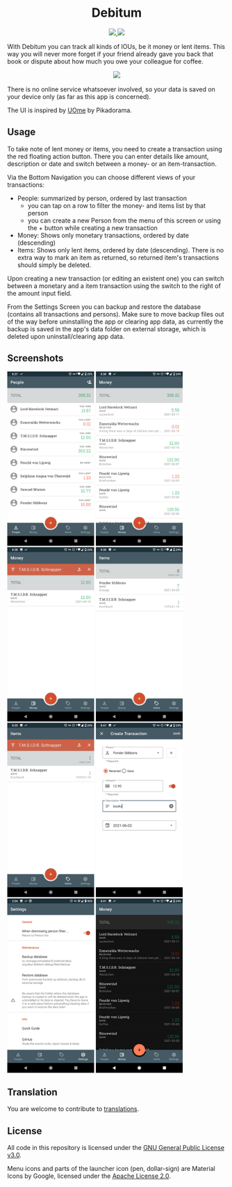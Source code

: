 <h1 align="center">Debitum</h1>
<p align="center">
  <a href="https://f-droid.org/de/packages/org.ebur.debitum/">
    <img src="https://img.shields.io/f-droid/v/org.ebur.debitum.svg" />
  </a>
  <a href="https://github.com/marmo/debitum/releases/latest">
    <img src="https://img.shields.io/github/release/marmo/debitum.svg?logo=github" />
  </a>
</p>

With Debitum you can track all kinds of IOUs, be it money or lent items. This way you will never 
more forget if your friend already gave you back that book or dispute about how much you owe your 
colleague for coffee.

<p align="center">
 <a href="https://f-droid.org/de/packages/org.ebur.debitum/">
  <img src="https://fdroid.gitlab.io/artwork/badge/get-it-on.png" height="75" />
 </a>
</p>

There is no online service whatsoever involved, so your data is saved on your 
device only (as far as this app is concerned).

The UI is inspired by [UOme](https://play.google.com/store/apps/details?id=cz.kns.uome) by Pikadorama.

## Usage
To take note of lent money or items, you need to create a transaction using the red floating action 
button. There you can enter details like amount, description or date and switch between a money- or 
an item-transaction.

Via the Bottom Navigation you can choose different views of your transactions:
* People: summarized by person, ordered by last transaction 
  * you can tap on a row to filter the money- and items list by that person
  * you can create a new Person from the menu of this screen or using the + button while creating a 
  new transaction
* Money: Shows only monetary transactions, ordered by date (descending)
* Items: Shows only lent items, ordered by date (descending). There is no extra way to mark an item 
as returned, so returned item's transactions should simply be deleted. 

Upon creating a new transaction (or editing an existent one) you can switch between a monetary and a
item transaction using the switch to the right of the amount input field.

From the Settings Screen you can backup and restore the database (contains all transactions and persons).
Make sure to move backup files out of the way before uninstalling the app or clearing app data, as currently
the backup is saved in the app's data folder on external storage, which is deleted upon 
uninstall/clearing app data.

## Screenshots
<img alt="People list" src="/app/src/main/play/listings/en-US/graphics/phone-screenshots/en_light_people.png?raw=true" width="200"/> <img alt="Money" src="/app/src/main/play/listings/en-US/graphics/phone-screenshots/en_light_money.png?raw=true" width="200"/>
<img alt="Money filtered" src="/app/src/main/play/listings/en-US/graphics/phone-screenshots/en_light_money_filtered.png?raw=true" width="200"/> <img alt="Items" src="/app/src/main/play/listings/en-US/graphics/phone-screenshots/en_light_items.png?raw=true" width="200"/> <img alt="Items filtered" src="/app/src/main/play/listings/en-US/graphics/phone-screenshots/en_light_items_filtered.png?raw=true" width="200"/> <img alt="Create Transaction Dialog" src="/app/src/main/play/listings/en-US/graphics/phone-screenshots/en_light_createTxn.png?raw=true" width="200"/> <img alt="Settings" src="/app/src/main/play/listings/en-US/graphics/phone-screenshots/en_light_settings.png?raw=true" width="200"/>
<img alt="Dark mode" src="/app/src/main/play/listings/en-US/graphics/phone-screenshots/en_night_money.png?raw=true" width="200"/>

## Translation
You are welcome to contribute to [translations](TRANSLATION.md).

## License
All code in this repository is licensed under the [GNU General Public License v3.0](LICENSE).

Menu icons and parts of the launcher icon (pen, dollar-sign) are Material Icons by Google, licensed 
under the [Apache License 2.0](https://www.apache.org/licenses/LICENSE-2.0.html).
